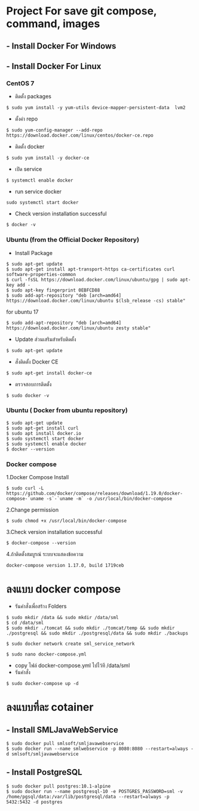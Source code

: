 # Project For save git compose, command, images

## - Install Docker For Windows

## - Install Docker For Linux

### CentOS 7

- ติดตั้ง packages 
```
$ sudo yum install -y yum-utils device-mapper-persistent-data  lvm2
```

- ตั้งค่า repo
```
$ sudo yum-config-manager --add-repo https://download.docker.com/linux/centos/docker-ce.repo
```

- ติดตั้ง docker
```
$ sudo yum install -y docker-ce
```

- เปิด service
```
$ systemctl enable docker
```

- run service docker
```
sudo systemctl start docker
```

- Check version installation successful
```
$ docker -v
```

### Ubuntu (from the Official Docker Repository)

- Install Package 

```
$ sudo apt-get update
$ sudo apt-get install apt-transport-https ca-certificates curl software-properties-common
$ curl -fsSL https://download.docker.com/linux/ubuntu/gpg | sudo apt-key add -
$ sudo apt-key fingerprint 0EBFCD88
$ sudo add-apt-repository "deb [arch=amd64] https://download.docker.com/linux/ubuntu $(lsb_release -cs) stable"
```

for ubuntu 17

```
$ sudo add-apt-repository "deb [arch=amd64] https://download.docker.com/linux/ubuntu zesty stable"
```

- Update ส่วนเสริมสำหรับติดตั้ง

```
$ sudo apt-get update
```

- สั่งติดตั้ง Docker CE

```
$ sudo apt-get install docker-ce
```

- ตรวจสอบการติดตั้ง

```
$ sudo docker -v
```

### Ubuntu ( Docker from ubuntu repository)

```
$ sudo apt-get update
$ sudo apt-get install curl
$ sudo apt install docker.io
$ sudo systemctl start docker
$ sudo systemctl enable docker
$ docker --version
```

### Docker compose

1.Docker Compose Install

```
$ sudo curl -L https://github.com/docker/compose/releases/download/1.19.0/docker-compose-`uname -s`-`uname -m` -o /usr/local/bin/docker-compose
```

2.Change permission

```
$ sudo chmod +x /usr/local/bin/docker-compose
```

3.Check version installation successful

```
$ docker-compose --version
```

4.ถ้าติดตั้งสมบูรณ์ ระบบจะแสดงข้อความ
```
docker-compose version 1.17.0, build 1719ceb
```

# ลงแบบ docker compose

- รันคำสั่งเพื่อสร้าง Folders

```
$ sudo mkdir /data && sudo mkdir /data/sml
$ cd /data/sml
$ sudo mkdir ./tomcat && sudo mkdir ./tomcat/temp && sudo mkdir ./postgresql && sudo mkdir ./postgresql/data && sudo mkdir ./backups

$ sudo docker network create sml_service_network

$ sudo nano docker-compose.yml

```

- copy ไฟล์ docker-compose.yml ไปไว้ที /data/sml
- รันคำสั่ง

```
$ sudo docker-compose up -d
```


# ลงแบบที่ละ cotainer

## - Install SMLJavaWebService
```
$ sudo docker pull smlsoft/smljavawebservice
$ sudo docker run --name smlwebservice -p 8080:8080 --restart=always -d smlsoft/smljavawebservice
```

## - Install PostgreSQL
```
$ sudo docker pull postgres:10.1-alpine
$ sudo docker run --name postgresql-10 -e POSTGRES_PASSWORD=sml -v /home/pgsql/data:/var/lib/postgresql/data --restart=always -p 5432:5432 -d postgres
```
